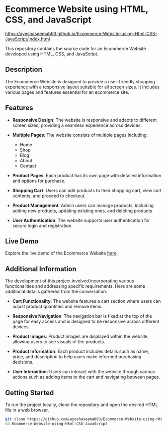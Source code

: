 # Ecommerce Website using HTML, CSS, and JavaScript

https://ayeshaseemab93.github.io/Ecommerce-Website-using-Html-CSS-JavaScript/index.html

This repository contains the source code for an Ecommerce Website developed using HTML, CSS, and JavaScript.

## Description

The Ecommerce Website is designed to provide a user-friendly shopping experience with a responsive layout suitable for all screen sizes. It includes various pages and features essential for an ecommerce site.

## Features

- **Responsive Design**: The website is responsive and adapts to different screen sizes, providing a seamless experience across devices.

- **Multiple Pages**: The website consists of multiple pages including:

  - Home
  - Shop
  - Blog
  - About
  - Contact

- **Product Pages**: Each product has its own page with detailed information and options for purchase.

- **Shopping Cart**: Users can add products to their shopping cart, view cart contents, and proceed to checkout.

- **Product Management**: Admin users can manage products, including adding new products, updating existing ones, and deleting products.

- **User Authentication**: The website supports user authentication for secure login and registration.

## Live Demo

Explore the live demo of the Ecommerce Website [here](https://ayeshaseemab93.github.io/Ecommerce-Website-using-Html-CSS-JavaScript/index.html).

## Additional Information

The development of this project involved incorporating various functionalities and addressing specific requirements. Here are some additional details gathered from the conversation:

- **Cart Functionality**: The website features a cart section where users can adjust product quantities and remove items.

- **Responsive Navigation**: The navigation bar is fixed at the top of the page for easy access and is designed to be responsive across different devices.

- **Product Images**: Product images are displayed within the website, allowing users to see visuals of the products.

- **Product Information**: Each product includes details such as name, price, and description to help users make informed purchasing decisions.

- **User Interaction**: Users can interact with the website through various actions such as adding items to the cart and navigating between pages.

## Getting Started

To run the project locally, clone the repository and open the desired HTML file in a web browser.

```bash
git clone https://github.com/ayeshaseemab93/Ecommerce-Website-using-Html-CSS-JavaScript.git
cd Ecommerce-Website-using-Html-CSS-JavaScript
```
